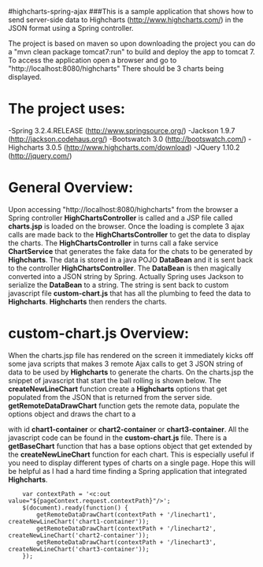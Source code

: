 #highcharts-spring-ajax
###This is a sample application that shows how to send server-side data to </b>Highcharts</b> (http://www.highcharts.com/) in the
JSON format using a Spring controller.

The project is based on maven so upon downloading the project you can do a
"mvn clean package tomcat7:run" to build and deploy the app to tomcat 7. To access the application open a browser and 
go to "http://localhost:8080/highcharts" There should be 3 charts being displayed. 

The project uses:
======

-Spring 3.2.4.RELEASE (http://www.springsource.org/)
-Jackson 1.9.7 (http://jackson.codehaus.org/)
-Bootswatch 3.0 (http://bootswatch.com/)
-Highcharts 3.0.5 (http://www.highcharts.com/download)
-JQuery 1.10.2 (http://jquery.com/)


General Overview:
======
Upon accessing "http://localhost:8080/highcharts" from the browser a Spring controller <b>HighChartsController</b> is called
and a JSP file called <b>charts.jsp</b> is loaded on the browser. Once the loading is complete 3 ajax calls are made back to
the <b>HighChartsController</b> to get the data to display the charts. The <b>HighChartsController</b> in turns call a fake
service <b>ChartService</b> that generates the fake data for the chats to be generated by <b>Highcharts</b>. The data is stored in
a java POJO <b>DataBean</b> and it is sent back to the controller <b>HighChartsController</b>. The <b>DataBean</b> is then magically
converted into a JSON string by Spring. Actually Spring uses Jackson to serialize the <b>DataBean</b> to a string. The string
is sent back to custom javascript file <b>custom-chart.js</b> that has all the plumbing to feed the data to <b>Highcharts</b>.
<b>Highcharts</b> then renders the charts.

custom-chart.js Overview:
======

When the charts.jsp file has rendered on the screen it immediately kicks off some java scripts that makes 3 remote
Ajax calls to get 3 JSON string of data to be used by <b>Highcharts</b> to generate the charts. On the charts.jsp the
snippet of javascript that start the ball rolling is shown below. The <b>createNewLineChart</b> function create a
<b>Highcharts</b> options that get populated from the JSON that is returned from the server side. <b>getRemoteDataDrawChart</b>
function gets the remote data, populate the options object and draws the chart to a <div> with id <b>chart1-container</b>
or <b>chart2-container</b> or <b>chart3-container</b>. All the javascript code can be found in the <b>custom-chart.js</b> file.
There is a <b>getBaseChart</b> function that has a base options object that get extended by the <b>createNewLineChart</b>
function for each chart. This is especially useful if you need to display different types of charts on a single page.
Hope this will be helpful as I had a hard time finding a Spring application that integrated <b>Highcharts</b>.

  
  
        var contextPath = '<c:out value="${pageContext.request.contextPath}"/>';
        $(document).ready(function() {
            getRemoteDataDrawChart(contextPath + '/linechart1', createNewLineChart('chart1-container'));
            getRemoteDataDrawChart(contextPath + '/linechart2', createNewLineChart('chart2-container'));
            getRemoteDataDrawChart(contextPath + '/linechart3', createNewLineChart('chart3-container'));
        });
   
    
    
  

